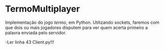 # TermoMultiplayer

Implementação do jogo _termo_, em Python. Utilizando sockets, faremos com que dois ou mais jogadores disputem para ver quem acerta primeiro a palavra enviada pelo servidor.  
  
    
      
-Ler linha 43 Client.py!!! 
